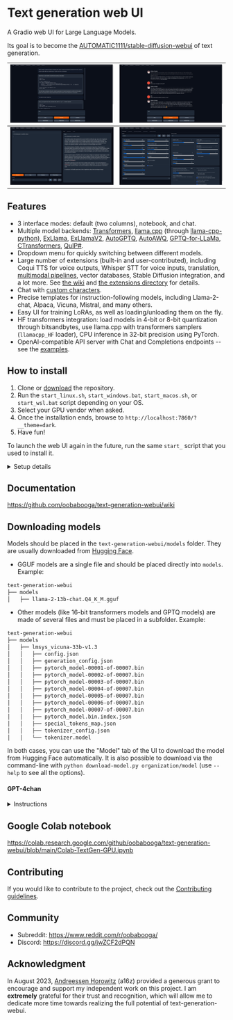 # Text generation web UI

A Gradio web UI for Large Language Models.

Its goal is to become the [AUTOMATIC1111/stable-diffusion-webui](https://github.com/AUTOMATIC1111/stable-diffusion-webui) of text generation.

|![Image1](https://github.com/oobabooga/screenshots/raw/main/print_instruct.png) | ![Image2](https://github.com/oobabooga/screenshots/raw/main/print_chat.png) |
|:---:|:---:|
|![Image1](https://github.com/oobabooga/screenshots/raw/main/print_default.png) | ![Image2](https://github.com/oobabooga/screenshots/raw/main/print_parameters.png) |

## Features

* 3 interface modes: default (two columns), notebook, and chat.
* Multiple model backends: [Transformers](https://github.com/huggingface/transformers), [llama.cpp](https://github.com/ggerganov/llama.cpp) (through [llama-cpp-python](https://github.com/abetlen/llama-cpp-python)), [ExLlama](https://github.com/turboderp/exllama), [ExLlamaV2](https://github.com/turboderp/exllamav2), [AutoGPTQ](https://github.com/PanQiWei/AutoGPTQ), [AutoAWQ](https://github.com/casper-hansen/AutoAWQ), [GPTQ-for-LLaMa](https://github.com/qwopqwop200/GPTQ-for-LLaMa), [CTransformers](https://github.com/marella/ctransformers), [QuIP#](https://github.com/Cornell-RelaxML/quip-sharp).
* Dropdown menu for quickly switching between different models.
* Large number of extensions (built-in and user-contributed), including Coqui TTS for voice outputs, Whisper STT for voice inputs, translation, [multimodal pipelines](https://github.com/oobabooga/text-generation-webui/tree/main/extensions/multimodal), vector databases, Stable Diffusion integration, and a lot more. See [the wiki](https://github.com/oobabooga/text-generation-webui/wiki/07-%E2%80%90-Extensions) and [the extensions directory](https://github.com/oobabooga/text-generation-webui-extensions) for details.
* Chat with [custom characters](https://github.com/oobabooga/text-generation-webui/wiki/03-%E2%80%90-Parameters-Tab#character).
* Precise templates for instruction-following models, including Llama-2-chat, Alpaca, Vicuna, Mistral, and many others.
* Easy UI for training LoRAs, as well as loading/unloading them on the fly.
* HF transformers integration: load models in 4-bit or 8-bit quantization through bitsandbytes, use llama.cpp with transformers samplers (`llamacpp_HF` loader), CPU inference in 32-bit precision using PyTorch.
* OpenAI-compatible API server with Chat and Completions endpoints -- see the [examples](https://github.com/oobabooga/text-generation-webui/wiki/12-%E2%80%90-OpenAI-API#examples).

## How to install

1) Clone or [download](https://github.com/oobabooga/text-generation-webui/archive/refs/heads/main.zip) the repository.
2) Run the `start_linux.sh`, `start_windows.bat`, `start_macos.sh`, or `start_wsl.bat` script depending on your OS.
3) Select your GPU vendor when asked.
4) Once the installation ends, browse to `http://localhost:7860/?__theme=dark`.
5) Have fun!

To launch the web UI again in the future, run the same `start_` script that you used to install it.

<details>
<summary>
Setup details
</summary>

Command-line flags can be passed to that script. Alternatively, you can place your flags in the `CMD_FLAGS.txt` file.

<details>
<summary>
Command-line flags list
</summary>
#### Basic settings

| Flag                                       | Description |
|--------------------------------------------|-------------|
| `-h`, `--help`                             | show this help message and exit |
| `--multi-user`                             | Multi-user mode. Chat histories are not saved or automatically loaded. WARNING: this is likely not safe for sharing publicly. |
| `--character CHARACTER`                    | The name of the character to load in chat mode by default. |
| `--model MODEL`                            | Name of the model to load by default. |
| `--lora LORA [LORA ...]`                   | The list of LoRAs to load. If you want to load more than one LoRA, write the names separated by spaces. |
| `--model-dir MODEL_DIR`                    | Path to directory with all the models. |
| `--lora-dir LORA_DIR`                      | Path to directory with all the loras. |
| `--model-menu`                             | Show a model menu in the terminal when the web UI is first launched. |
| `--settings SETTINGS_FILE`                 | Load the default interface settings from this yaml file. See `settings-template.yaml` for an example. If you create a file called `settings.yaml`, this file will be loaded by default without the need to use the `--settings` flag. |
| `--extensions EXTENSIONS [EXTENSIONS ...]` | The list of extensions to load. If you want to load more than one extension, write the names separated by spaces. |
| `--verbose`                                | Print the prompts to the terminal. |
| `--chat-buttons`                           | Show buttons on the chat tab instead of a hover menu. |

#### Model loader

| Flag                                       | Description |
|--------------------------------------------|-------------|
| `--loader LOADER`                          | Choose the model loader manually, otherwise, it will get autodetected. Valid options: Transformers, llama.cpp, llamacpp_HF, ExLlama_HF, ExLlamav2_HF, AutoGPTQ, AutoAWQ, GPTQ-for-LLaMa, ExLlama, ExLlamav2, ctransformers, QuIP#. |

#### Accelerate/transformers

| Flag                                        | Description |
|---------------------------------------------|-------------|
| `--cpu`                                     | Use the CPU to generate text. Warning: Training on CPU is extremely slow. |
| `--auto-devices`                            | Automatically split the model across the available GPU(s) and CPU. |
|  `--gpu-memory GPU_MEMORY [GPU_MEMORY ...]` | Maximum GPU memory in GiB to be allocated per GPU. Example: --gpu-memory 10 for a single GPU, --gpu-memory 10 5 for two GPUs. You can also set values in MiB like --gpu-memory 3500MiB. |
| `--cpu-memory CPU_MEMORY`                   | Maximum CPU memory in GiB to allocate for offloaded weights. Same as above. |
| `--disk`                                    | If the model is too large for your GPU(s) and CPU combined, send the remaining layers to the disk. |
| `--disk-cache-dir DISK_CACHE_DIR`           | Directory to save the disk cache to. Defaults to "cache". |
| `--load-in-8bit`                            | Load the model with 8-bit precision (using bitsandbytes). |
| `--bf16`                                    | Load the model with bfloat16 precision. Requires NVIDIA Ampere GPU. |
| `--no-cache`                                | Set `use_cache` to `False` while generating text. This reduces VRAM usage slightly, but it comes at a performance cost. |
| `--xformers`                                | Use xformer's memory efficient attention. This is really old and probably doesn't do anything. |
| `--sdp-attention`                           | Use PyTorch 2.0's SDP attention. Same as above. |
| `--trust-remote-code`                       | Set `trust_remote_code=True` while loading the model. Necessary for some models. |
| `--no_use_fast`                             | Set use_fast=False while loading the tokenizer (it's True by default). Use this if you have any problems related to use_fast. |
| `--use_flash_attention_2`                   | Set use_flash_attention_2=True while loading the model. |

#### Accelerate 4-bit

⚠️  Requires minimum compute of 7.0 on Windows at the moment.

| Flag                                        | Description |
|---------------------------------------------|-------------|
| `--load-in-4bit`                            | Load the model with 4-bit precision (using bitsandbytes). |
| `--use_double_quant`                        | use_double_quant for 4-bit. |
| `--compute_dtype COMPUTE_DTYPE`             | compute dtype for 4-bit. Valid options: bfloat16, float16, float32. |
| `--quant_type QUANT_TYPE`                   | quant_type for 4-bit. Valid options: nf4, fp4. |

#### llama.cpp

| Flag        | Description |
|-------------|-------------|
| `--n_ctx N_CTX` | Size of the prompt context. |
| `--threads` | Number of threads to use. |
| `--threads-batch THREADS_BATCH` | Number of threads to use for batches/prompt processing. |
| `--no_mul_mat_q` | Disable the mulmat kernels. |
| `--n_batch` | Maximum number of prompt tokens to batch together when calling llama_eval. |
| `--no-mmap`   | Prevent mmap from being used. |
| `--mlock`     | Force the system to keep the model in RAM. |
| `--n-gpu-layers N_GPU_LAYERS` | Number of layers to offload to the GPU. |
| `--tensor_split TENSOR_SPLIT`       | Split the model across multiple GPUs. Comma-separated list of proportions. Example: 18,17. |
| `--numa`      | Activate NUMA task allocation for llama.cpp. |
| `--logits_all`| Needs to be set for perplexity evaluation to work. Otherwise, ignore it, as it makes prompt processing slower. |
| `--cache-capacity CACHE_CAPACITY`   | Maximum cache capacity (llama-cpp-python). Examples: 2000MiB, 2GiB. When provided without units, bytes will be assumed. |

#### ExLlama

| Flag             | Description |
|------------------|-------------|
|`--gpu-split`     | Comma-separated list of VRAM (in GB) to use per GPU device for model layers. Example: 20,7,7. |
|`--max_seq_len MAX_SEQ_LEN`           | Maximum sequence length. |
|`--cfg-cache`                         | ExLlama_HF: Create an additional cache for CFG negative prompts. Necessary to use CFG with that loader, but not necessary for CFG with base ExLlama. |
|`--no_flash_attn`                     | Force flash-attention to not be used. |
|`--cache_8bit`                        | Use 8-bit cache to save VRAM. |

#### AutoGPTQ

| Flag             | Description |
|------------------|-------------|
| `--triton`                     | Use triton. |
| `--no_inject_fused_attention`  | Disable the use of fused attention, which will use less VRAM at the cost of slower inference. |
| `--no_inject_fused_mlp`        | Triton mode only: disable the use of fused MLP, which will use less VRAM at the cost of slower inference. |
| `--no_use_cuda_fp16`           | This can make models faster on some systems. |
| `--desc_act`                   | For models that don't have a quantize_config.json, this parameter is used to define whether to set desc_act or not in BaseQuantizeConfig. |
| `--disable_exllama`            | Disable ExLlama kernel, which can improve inference speed on some systems. |

#### GPTQ-for-LLaMa

| Flag                      | Description |
|---------------------------|-------------|
| `--wbits WBITS`           | Load a pre-quantized model with specified precision in bits. 2, 3, 4 and 8 are supported. |
| `--model_type MODEL_TYPE` | Model type of pre-quantized model. Currently LLaMA, OPT, and GPT-J are supported. |
| `--groupsize GROUPSIZE`   | Group size. |
| `--pre_layer PRE_LAYER [PRE_LAYER ...]`  | The number of layers to allocate to the GPU. Setting this parameter enables CPU offloading for 4-bit models. For multi-gpu, write the numbers separated by spaces, eg `--pre_layer 30 60`. |
| `--checkpoint CHECKPOINT` | The path to the quantized checkpoint file. If not specified, it will be automatically detected. |
| `--monkey-patch`          | Apply the monkey patch for using LoRAs with quantized models. |

#### ctransformers

| Flag        | Description |
|-------------|-------------|
| `--model_type MODEL_TYPE` | Model type of pre-quantized model. Currently gpt2, gptj, gptneox, falcon, llama, mpt, starcoder (gptbigcode), dollyv2, and replit are supported. |

#### DeepSpeed

| Flag                                  | Description |
|---------------------------------------|-------------|
| `--deepspeed`                         | Enable the use of DeepSpeed ZeRO-3 for inference via the Transformers integration. |
| `--nvme-offload-dir NVME_OFFLOAD_DIR` | DeepSpeed: Directory to use for ZeRO-3 NVME offloading. |
| `--local_rank LOCAL_RANK`             | DeepSpeed: Optional argument for distributed setups. |

#### RWKV

| Flag                            | Description |
|---------------------------------|-------------|
| `--rwkv-strategy RWKV_STRATEGY` | RWKV: The strategy to use while loading the model. Examples: "cpu fp32", "cuda fp16", "cuda fp16i8". |
| `--rwkv-cuda-on`                | RWKV: Compile the CUDA kernel for better performance. |

#### RoPE (for llama.cpp, ExLlama, ExLlamaV2, and transformers)

| Flag             | Description |
|------------------|-------------|
| `--alpha_value ALPHA_VALUE`           | Positional embeddings alpha factor for NTK RoPE scaling. Use either this or `compress_pos_emb`, not both. |
| `--rope_freq_base ROPE_FREQ_BASE`     | If greater than 0, will be used instead of alpha_value. Those two are related by `rope_freq_base = 10000 * alpha_value ^ (64 / 63)`. |
| `--compress_pos_emb COMPRESS_POS_EMB` | Positional embeddings compression factor. Should be set to `(context length) / (model's original context length)`. Equal to `1/rope_freq_scale`. |

#### Gradio

| Flag                                  | Description |
|---------------------------------------|-------------|
| `--listen`                            | Make the web UI reachable from your local network. |
| `--listen-port LISTEN_PORT`           | The listening port that the server will use. |
| `--listen-host LISTEN_HOST`           | The hostname that the server will use. |
| `--share`                             | Create a public URL. This is useful for running the web UI on Google Colab or similar. |
| `--auto-launch`                       | Open the web UI in the default browser upon launch. |
| `--gradio-auth USER:PWD`              | Set Gradio authentication password in the format "username:password". Multiple credentials can also be supplied with "u1:p1,u2:p2,u3:p3". |
| `--gradio-auth-path GRADIO_AUTH_PATH` | Set the Gradio authentication file path. The file should contain one or more user:password pairs in the same format as above. |
| `--ssl-keyfile SSL_KEYFILE`           | The path to the SSL certificate key file. |
| `--ssl-certfile SSL_CERTFILE`         | The path to the SSL certificate cert file. |

#### API

| Flag                                  | Description |
|---------------------------------------|-------------|
| `--api`                               | Enable the API extension. |
| `--public-api`                        | Create a public URL for the API using Cloudfare. |
| `--public-api-id PUBLIC_API_ID`       | Tunnel ID for named Cloudflare Tunnel. Use together with public-api option. |
| `--api-port API_PORT`                 | The listening port for the API. |
| `--api-key API_KEY`                   | API authentication key. |
| `--admin-key ADMIN_KEY`               | API authentication key for admin tasks like loading and unloading models. If not set, will be the same as --api-key. |
| `--nowebui`                           | Do not launch the Gradio UI. Useful for launching the API in standalone mode. |

#### Multimodal

| Flag                                  | Description |
|---------------------------------------|-------------|
| `--multimodal-pipeline PIPELINE`      | The multimodal pipeline to use. Examples: `llava-7b`, `llava-13b`. |


</details>

### One-click-installer

#### How it works

The script creates a folder called `installer_files` where it sets up a Conda environment using Miniconda. The installation is self-contained: if you want to reinstall, just delete `installer_files` and run the start script again.

To launch the webui in the future after it is already installed, run the same `start` script.

#### Getting updates

Run `update_linux.sh`, `update_windows.bat`, `update_macos.sh`, or `update_wsl.bat`.

#### Running commands

If you ever need to install something manually in the `installer_files` environment, you can launch an interactive shell using the cmd script: `cmd_linux.sh`, `cmd_windows.bat`, `cmd_macos.sh`, or `cmd_wsl.bat`.

#### Defining command-line flags

To define persistent command-line flags like `--listen` or `--api`, edit the `CMD_FLAGS.txt` file with a text editor and add them there. Flags can also be provided directly to the start scripts, for instance, `./start-linux.sh --listen`.

#### Other info

* There is no need to run any of those scripts as admin/root.
* For additional instructions about AMD setup and WSL setup, consult [the documentation](https://github.com/oobabooga/text-generation-webui/wiki).
* The installer has been tested mostly on NVIDIA GPUs. If you can find a way to improve it for your AMD/Intel Arc/Mac Metal GPU, you are highly encouraged to submit a PR to this repository. The main file to be edited is `one_click.py`.
* For automated installation, you can use the `GPU_CHOICE`, `USE_CUDA118`, `LAUNCH_AFTER_INSTALL`, and `INSTALL_EXTENSIONS` environment variables. For instance: `GPU_CHOICE=A USE_CUDA118=FALSE LAUNCH_AFTER_INSTALL=FALSE INSTALL_EXTENSIONS=FALSE ./start_linux.sh`.

### Manual installation using Conda

Recommended if you have some experience with the command-line.

#### 0. Install Conda

https://docs.conda.io/en/latest/miniconda.html

On Linux or WSL, it can be automatically installed with these two commands ([source](https://educe-ubc.github.io/conda.html)):

```
curl -sL "https://repo.anaconda.com/miniconda/Miniconda3-latest-Linux-x86_64.sh" > "Miniconda3.sh"
bash Miniconda3.sh
```

#### 1. Create a new conda environment

```
conda create -n textgen python=3.11
conda activate textgen
```

#### 2. Install Pytorch

| System | GPU | Command |
|--------|---------|---------|
| Linux/WSL | NVIDIA | `pip3 install torch torchvision torchaudio --index-url https://download.pytorch.org/whl/cu121` |
| Linux/WSL | CPU only | `pip3 install torch torchvision torchaudio --index-url https://download.pytorch.org/whl/cpu` |
| Linux | AMD | `pip3 install torch torchvision torchaudio --index-url https://download.pytorch.org/whl/rocm5.6` |
| MacOS + MPS | Any | `pip3 install torch torchvision torchaudio` |
| Windows | NVIDIA | `pip3 install torch torchvision torchaudio --index-url https://download.pytorch.org/whl/cu121` |
| Windows | CPU only | `pip3 install torch torchvision torchaudio` |

The up-to-date commands can be found here: https://pytorch.org/get-started/locally/.

For NVIDIA, you also need to install the CUDA runtime libraries:

```
conda install -y -c "nvidia/label/cuda-12.1.1" cuda-runtime
```

If you need `nvcc` to compile some library manually, replace the command above with

```
conda install -y -c "nvidia/label/cuda-12.1.1" cuda
```

#### 3. Install the web UI

```
git clone https://github.com/oobabooga/text-generation-webui
cd text-generation-webui
pip install -r <requirements file according to table below>
```

Requirements file to use:

| GPU | CPU | requirements file to use |
|--------|---------|---------|
| NVIDIA | has AVX2 | `requirements.txt` |
| NVIDIA | no AVX2 | `requirements_noavx2.txt` |
| AMD | has AVX2 | `requirements_amd.txt` |
| AMD | no AVX2 | `requirements_amd_noavx2.txt` |
| CPU only | has AVX2 | `requirements_cpu_only.txt` |
| CPU only | no AVX2 | `requirements_cpu_only_noavx2.txt` |
| Apple | Intel | `requirements_apple_intel.txt` |
| Apple | Apple Silicon | `requirements_apple_silicon.txt` |

### Start the web UI

    conda activate textgen
    cd text-generation-webui
    python server.py

Then browse to

`http://localhost:7860/?__theme=dark`

##### AMD GPU on Windows

1) Use `requirements_cpu_only.txt` or `requirements_cpu_only_noavx2.txt` in the command above.

2) Manually install llama-cpp-python using the appropriate command for your hardware: [Installation from PyPI](https://github.com/abetlen/llama-cpp-python#installation-with-hardware-acceleration).
    * Use the `LLAMA_HIPBLAS=on` toggle.
    * Note the [Windows remarks](https://github.com/abetlen/llama-cpp-python#windows-remarks).

3) Manually install AutoGPTQ: [Installation](https://github.com/PanQiWei/AutoGPTQ#install-from-source).
    * Perform the from-source installation - there are no prebuilt ROCm packages for Windows.

4) Manually install [ExLlama](https://github.com/turboderp/exllama) by simply cloning it into the `repositories` folder (it will be automatically compiled at runtime after that):

```sh
cd text-generation-webui
git clone https://github.com/turboderp/exllama repositories/exllama
```

##### Older NVIDIA GPUs

1) For Kepler GPUs and older, you will need to install CUDA 11.8 instead of 12:

```
pip3 install torch torchvision torchaudio --index-url https://download.pytorch.org/whl/cu118
conda install -y -c "nvidia/label/cuda-11.8.0" cuda-runtime
```

2) bitsandbytes >= 0.39 may not work. In that case, to use `--load-in-8bit`, you may have to downgrade like this:
    * Linux: `pip install bitsandbytes==0.38.1`
    * Windows: `pip install https://github.com/jllllll/bitsandbytes-windows-webui/raw/main/bitsandbytes-0.38.1-py3-none-any.whl`

##### Manual install

The requirements*.txt above contain various precompiled wheels. If you wish to compile things manually, or if you need to because no suitable wheels are available for your hardware, you can use `requirements_nowheels.txt` and then install your desired loaders manually.

### Alternative: Docker

```
ln -s docker/{nvidia/Dockerfile,docker-compose.yml,.dockerignore} .
cp docker/.env.example .env
# Edit .env and set: 
#   TORCH_CUDA_ARCH_LIST based on your GPU model
#   APP_RUNTIME_GID      your host user's group id (run `id -g` in a terminal)
#   BUILD_EXTENIONS      optionally add comma separated list of extensions to build
docker compose up --build
```

* You need to have Docker Compose v2.17 or higher installed. See [this guide](https://github.com/oobabooga/text-generation-webui/wiki/09-%E2%80%90-Docker) for instructions.
* For additional docker files, check out [this repository](https://github.com/Atinoda/text-generation-webui-docker).

### Updating the requirements

From time to time, the `requirements*.txt` changes. To update, use these commands:

```
conda activate textgen
cd text-generation-webui
pip install -r <requirements file that you've used> --upgrade
```


</details>

## Documentation

https://github.com/oobabooga/text-generation-webui/wiki

## Downloading models

Models should be placed in the `text-generation-webui/models` folder. They are usually downloaded from [Hugging Face](https://huggingface.co/models?pipeline_tag=text-generation&sort=downloads).

* GGUF models are a single file and should be placed directly into `models`. Example:

```
text-generation-webui
├── models
│   ├── llama-2-13b-chat.Q4_K_M.gguf
```

* Other models (like 16-bit transformers models and GPTQ models) are made of several files and must be placed in a subfolder. Example:

```
text-generation-webui
├── models
│   ├── lmsys_vicuna-33b-v1.3
│   │   ├── config.json
│   │   ├── generation_config.json
│   │   ├── pytorch_model-00001-of-00007.bin
│   │   ├── pytorch_model-00002-of-00007.bin
│   │   ├── pytorch_model-00003-of-00007.bin
│   │   ├── pytorch_model-00004-of-00007.bin
│   │   ├── pytorch_model-00005-of-00007.bin
│   │   ├── pytorch_model-00006-of-00007.bin
│   │   ├── pytorch_model-00007-of-00007.bin
│   │   ├── pytorch_model.bin.index.json
│   │   ├── special_tokens_map.json
│   │   ├── tokenizer_config.json
│   │   └── tokenizer.model
```

In both cases, you can use the "Model" tab of the UI to download the model from Hugging Face automatically. It is also possible to download via the command-line with `python download-model.py organization/model` (use `--help` to see all the options).

#### GPT-4chan

<details>
<summary>
Instructions
</summary>

[GPT-4chan](https://huggingface.co/ykilcher/gpt-4chan) has been shut down from Hugging Face, so you need to download it elsewhere. You have two options:

* Torrent: [16-bit](https://archive.org/details/gpt4chan_model_float16) / [32-bit](https://archive.org/details/gpt4chan_model)
* Direct download: [16-bit](https://theswissbay.ch/pdf/_notpdf_/gpt4chan_model_float16/) / [32-bit](https://theswissbay.ch/pdf/_notpdf_/gpt4chan_model/)

The 32-bit version is only relevant if you intend to run the model in CPU mode. Otherwise, you should use the 16-bit version.

After downloading the model, follow these steps:

1. Place the files under `models/gpt4chan_model_float16` or `models/gpt4chan_model`.
2. Place GPT-J 6B's config.json file in that same folder: [config.json](https://huggingface.co/EleutherAI/gpt-j-6B/raw/main/config.json).
3. Download GPT-J 6B's tokenizer files (they will be automatically detected when you attempt to load GPT-4chan):

```
python download-model.py EleutherAI/gpt-j-6B --text-only
```

When you load this model in default or notebook modes, the "HTML" tab will show the generated text in 4chan format:

![Image3](https://github.com/oobabooga/screenshots/raw/main/gpt4chan.png)

</details>

## Google Colab notebook

https://colab.research.google.com/github/oobabooga/text-generation-webui/blob/main/Colab-TextGen-GPU.ipynb

## Contributing

If you would like to contribute to the project, check out the [Contributing guidelines](https://github.com/oobabooga/text-generation-webui/wiki/Contributing-guidelines).

## Community

* Subreddit: https://www.reddit.com/r/oobabooga/
* Discord: https://discord.gg/jwZCF2dPQN

## Acknowledgment

In August 2023, [Andreessen Horowitz](https://a16z.com/) (a16z) provided a generous grant to encourage and support my independent work on this project. I am **extremely** grateful for their trust and recognition, which will allow me to dedicate more time towards realizing the full potential of text-generation-webui.
